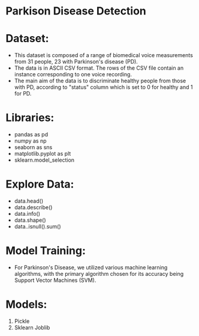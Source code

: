 # Parkison Disease Detection 
# Dataset:
 - This dataset is composed of a range of biomedical voice measurements from 31 people, 23 with Parkinson's disease (PD).
 - The data is in ASCII CSV format. The rows of the CSV file contain an instance corresponding to one voice recording.
 -  The main aim of the data is to discriminate healthy people from those with PD, according to "status" column which is set to 0 for healthy and 1 for PD.

# Libraries:
 - pandas as pd
 - numpy as np
 - seaborn as sns
 - matplotlib.pyplot as plt
 - sklearn.model_selection

# Explore Data: 
- data.head()
- data.describe()
- data.info()
- data.shape()
- data..isnull().sum()

# Model Training:
 - For Parkinson's Disease, we utilized various machine learning algorithms, with the primary algorithm chosen for its accuracy being Support Vector Machines (SVM).

# Models:
   1. Pickle
   2. Sklearn Joblib
